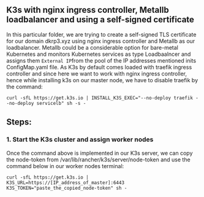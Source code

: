 ## K3s with nginx ingress controller, Metallb loadbalancer and using a self-signed certificate

In this particular folder, we are trying to create a self-signed TLS certificate for our domain dkrp3.xyz using nginx ingress controller and Metallb as our loadbalancer. Metallb could be a considerable option for bare-metal Kubernetes and monitors Kubernetes services as type Loadbaalncer and assigns them <code>External IP</code>from the pool of the IP addresses mentioned inits ConfigMap.yaml file. As K3s by default comes loaded with traefik ingress controller and since here we want to work with nginx ingress controller, hence while installing k3s on our master node, we have to disable traefik by the command:

```
curl -sfL https://get.k3s.io | INSTALL_K3S_EXEC="--no-deploy traefik --no-deploy servicelb" sh -s -
```

## Steps:

### 1. Start the K3s cluster and assign worker nodes

Once the command above is implemented in our K3s server, we can copy the node-token from /var/lib/rancher/k3s/server/node-token and use the command below in our worker nodes terminal:

```
curl -sfL https://get.k3s.io | K3S_URL=https://[IP_address_of_master]:6443 K3S_TOKEN="paste_the_copied_node-token" sh -
```
